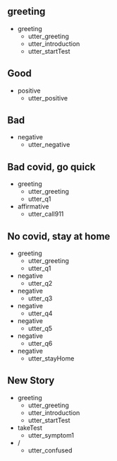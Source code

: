 ## greeting
* greeting
  - utter_greeting
  - utter_introduction
  - utter_startTest

## Good
* positive
  - utter_positive

## Bad
* negative
  - utter_negative

## Bad covid, go quick
* greeting
  - utter_greeting
  - utter_q1
* affirmative
  - utter_call911

## No covid, stay at home
* greeting
  - utter_greeting
  - utter_q1
* negative
  - utter_q2
* negative
  - utter_q3
* negative
  - utter_q4
* negative
  - utter_q5
* negative
  - utter_q6
* negative
  - utter_stayHome

## New Story

* greeting
    - utter_greeting
    - utter_introduction
    - utter_startTest
* takeTest
    - utter_symptom1
* /
    - utter_confused
